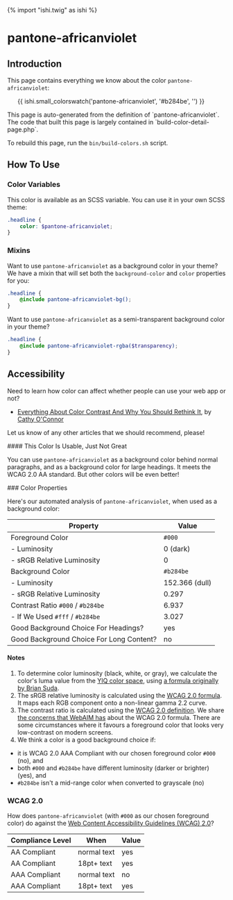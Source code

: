{% import "ishi.twig" as ishi %}
# pantone-africanviolet

## Introduction

This page contains everything we know about the color `pantone-africanviolet`:

<div class="grid">
    <div class="cell">
        <div class="swatch">
            <ul>
                {{ ishi.small_colorswatch('pantone-africanviolet', '#b284be', '') }}
            </ul>
        </div>
    </div>
</div>

<div class="callout attention" markdown="1">
This page is auto-generated from the definition of `pantone-africanviolet`. The code that built this page is largely contained in `build-color-detail-page.php`.

To rebuild this page, run the `bin/build-colors.sh` script.
</div>

## How To Use

### Color Variables

This color is available as an SCSS variable. You can use it in your own SCSS theme:

```scss
.headline {
    color: $pantone-africanviolet;
}
```

### Mixins

Want to use `pantone-africanviolet` as a background color in your theme? We have a mixin that will set both the `background-color` and `color` properties for you:

```scss
.headline {
    @include pantone-africanviolet-bg();
}
```

Want to use `pantone-africanviolet` as a semi-transparent background color in your theme?

```scss
.headline {
    @include pantone-africanviolet-rgba($transparency);
}
```

## Accessibility

Need to learn how color can affect whether people can use your web app or not?

* [Everything About Color Contrast And Why You Should Rethink It](https://www.smashingmagazine.com/2014/10/color-contrast-tips-and-tools-for-accessibility/), by [Cathy O'Connor](http://www.twitter.com/cagocon)

Let us know of any other articles that we should recommend, please!
<div class="callout warning" markdown="1">
#### This Color Is Usable, Just Not Great

You can use `pantone-africanviolet` as a background color behind normal paragraphs, and as a background color for large headings. It meets the WCAG 2.0 AA standard. But other colors will be even better!
</div>
### Color Properties

Here's our automated analysis of `pantone-africanviolet`, when used as a background color:

Property | Value
---------|------
Foreground Color | `#000`
- Luminosity | 0 (dark)
- sRGB Relative Luminosity | 0
Background Color | `#b284be`
- Luminosity | 152.366 (dull)
- sRGB Relative Luminosity | 0.297
Contrast Ratio `#000` / `#b284be` | 6.937
- If We Used `#fff` / `#b284be` | 3.027
Good Background Choice For Headings? | yes
Good Background Choice For Long Content? | no

#### Notes

1. To determine color luminosity (black, white, or gray), we calculate the color's luma value from the [YIQ color space](https://en.wikipedia.org/wiki/YIQ), using [a formula originally by Brian Suda](https://24ways.org/2010/calculating-color-contrast/).
1. The sRGB relative luminosity is calculated using the [WCAG 2.0 formula](https://www.w3.org/TR/WCAG20/#relativeluminancedef). It maps each RGB component onto a non-linear gamma 2.2 curve.
1. The contrast ratio is calculated using the [WCAG 2.0 definition](https://www.w3.org/TR/2008/REC-WCAG20-20081211/#contrast-ratiodef). We share [the concerns that WebAIM has](http://webaim.org/blog/wcag-2-1-feedback/) about the WCAG 2.0 formula. There are some circumstances where it favours a foreground color that looks very low-contrast on modern screens.
1. We think a color is a good background choice if:
  - it is WCAG 2.0 AAA Compliant with our chosen foreground color `#000` (no), and
  - both `#000` and `#b284be` have different luminosity (darker or brighter) (yes), and
  - `#b284be` isn't a mid-range color when converted to grayscale (no)

### WCAG 2.0

How does `pantone-africanviolet` (with `#000` as our chosen foreground color) do against the [Web Content Accessibility Guidelines (WCAG) 2.0](https://www.w3.org/TR/WCAG20/)?

Compliance Level | When | Value
-----------------|------|------
AA Compliant | normal text | yes
AA Compliant | 18pt+ text | yes
AAA Compliant | normal text | no
AAA Compliant | 18pt+ text | yes